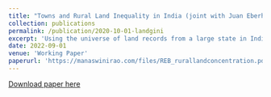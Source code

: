 ```yaml
---
title: "Towns and Rural Land Inequality in India (joint with Juan Eberhard and Prashant Bharadwaj)"
collection: publications
permalink: /publication/2020-10-01-landgini
excerpt: 'Using the universe of land records from a large state in India, we document three empirical facts on rural land holding inequality at the village-level: 1) inequality is higher close to urban areas and decreases with distance, 2) this is due to fewer medium-sized farms (i.e. more small and large farms near urban areas), and 3) the distance to urban area-land holding inequality relationship depends on the size of the urban area - larger the urban area, greater the inequality close to such towns. A simple model where individual farmers face financial frictions, a U-shaped agriculture production function linking land size and farm productivity, and a significant urban opportunity cost of farm production, explains these patterns. While medium-sized farmers exit agriculture and large farmers consolidate, financial and land market frictions are key factors behind the preponderance of small farms even near towns.'
date: 2022-09-01
venue: 'Working Paper'
paperurl: 'https://manaswinirao.com/files/REB_rurallandconcentration.pdf'
---
```


<span style="color:blue">[Download paper here](https://manaswinirao.com/files/REB_rurallandconcentration.pdf)</span>
